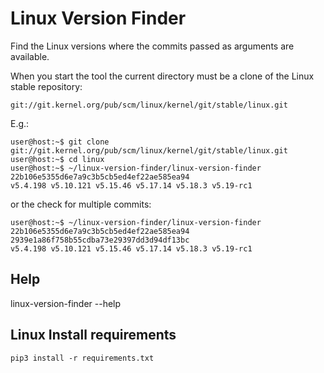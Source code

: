 # Linux Version Finder

Find the Linux versions where the commits passed as arguments are available.

When you start the tool the current directory must be a clone of the Linux stable repository:

```
git://git.kernel.org/pub/scm/linux/kernel/git/stable/linux.git
```

E.g.:

```
user@host:~$ git clone git://git.kernel.org/pub/scm/linux/kernel/git/stable/linux.git
user@host:~$ cd linux
user@host:~$ ~/linux-version-finder/linux-version-finder 22b106e5355d6e7a9c3b5cb5ed4ef22ae585ea94
v5.4.198 v5.10.121 v5.15.46 v5.17.14 v5.18.3 v5.19-rc1
```

or the check for multiple commits:

```
user@host:~$ ~/linux-version-finder/linux-version-finder 22b106e5355d6e7a9c3b5cb5ed4ef22ae585ea94 2939e1a86f758b55cdba73e29397dd3d94df13bc
v5.4.198 v5.10.121 v5.15.46 v5.17.14 v5.18.3 v5.19-rc1
```

## Help

linux-version-finder --help

## Linux Install requirements

```
pip3 install -r requirements.txt
```
